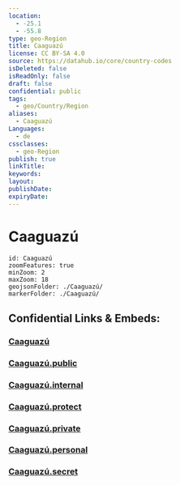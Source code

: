 ```yaml
---
location:
  - -25.1
  - -55.8
type: geo-Region
title: Caaguazú
license: CC BY-SA 4.0
source: https://datahub.io/core/country-codes
isDeleted: false
isReadOnly: false
draft: false
confidential: public
tags:
  - geo/Country/Region
aliases:
  - Caaguazú
Languages:
  - de
cssclasses:
  - geo-Region
publish: true
linkTitle:
keywords:
layout:
publishDate:
expiryDate:
---
```


# Caaguazú

```leaflet
id: Caaguazú
zoomFeatures: true 
minZoom: 2 
maxZoom: 18
geojsonFolder: ./Caaguazú/
markerFolder: ./Caaguazú/
```


## Confidential Links & Embeds: 

### [Caaguazú](/_Standards/Earth/Continent/America~South/Paraguay/departments~Paraguay/Caaguazú.md) 

### [Caaguazú.public](/_public/Earth/Continent/America~South/Paraguay/departments~Paraguay/Caaguazú.public.md) 

### [Caaguazú.internal](/_internal/Earth/Continent/America~South/Paraguay/departments~Paraguay/Caaguazú.internal.md) 

### [Caaguazú.protect](/_protect/Earth/Continent/America~South/Paraguay/departments~Paraguay/Caaguazú.protect.md) 

### [Caaguazú.private](/_private/Earth/Continent/America~South/Paraguay/departments~Paraguay/Caaguazú.private.md) 

### [Caaguazú.personal](/_personal/Earth/Continent/America~South/Paraguay/departments~Paraguay/Caaguazú.personal.md) 

### [Caaguazú.secret](/_secret/Earth/Continent/America~South/Paraguay/departments~Paraguay/Caaguazú.secret.md)

